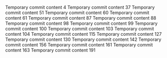 Temporary commit content 4
Temporary commit content 37
Temporary commit content 51
Temporary commit content 60
Temporary commit content 61
Temporary commit content 87
Temporary commit content 88
Temporary commit content 98
Temporary commit content 99
Temporary commit content 100
Temporary commit content 103
Temporary commit content 104
Temporary commit content 115
Temporary commit content 127
Temporary commit content 130
Temporary commit content 142
Temporary commit content 156
Temporary commit content 161
Temporary commit content 163
Temporary commit content 191
